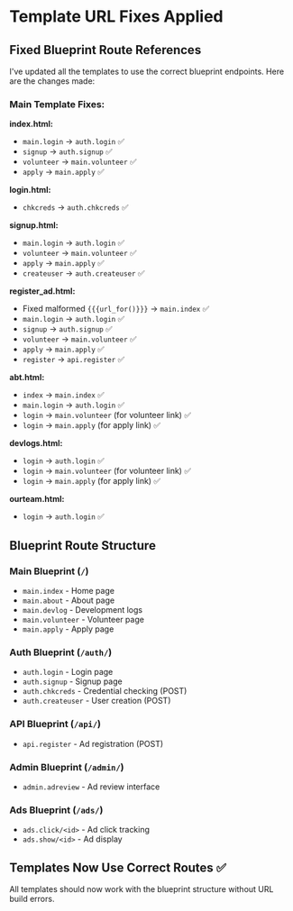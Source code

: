 # Template URL Fixes Applied

## Fixed Blueprint Route References

I've updated all the templates to use the correct blueprint endpoints. Here are the changes made:

### Main Template Fixes:

**index.html:**
- `main.login` → `auth.login` ✅
- `signup` → `auth.signup` ✅
- `volunteer` → `main.volunteer` ✅
- `apply` → `main.apply` ✅

**login.html:**
- `chkcreds` → `auth.chkcreds` ✅

**signup.html:**
- `main.login` → `auth.login` ✅
- `volunteer` → `main.volunteer` ✅
- `apply` → `main.apply` ✅
- `createuser` → `auth.createuser` ✅

**register_ad.html:**
- Fixed malformed `{{{url_for()}}}` → `main.index` ✅
- `main.login` → `auth.login` ✅
- `signup` → `auth.signup` ✅
- `volunteer` → `main.volunteer` ✅
- `apply` → `main.apply` ✅
- `register` → `api.register` ✅

**abt.html:**
- `index` → `main.index` ✅
- `main.login` → `auth.login` ✅
- `login` → `main.volunteer` (for volunteer link) ✅
- `login` → `main.apply` (for apply link) ✅

**devlogs.html:**
- `login` → `auth.login` ✅
- `login` → `main.volunteer` (for volunteer link) ✅
- `login` → `main.apply` (for apply link) ✅

**ourteam.html:**
- `login` → `auth.login` ✅

## Blueprint Route Structure

### Main Blueprint (`/`)
- `main.index` - Home page
- `main.about` - About page
- `main.devlog` - Development logs
- `main.volunteer` - Volunteer page
- `main.apply` - Apply page

### Auth Blueprint (`/auth/`)
- `auth.login` - Login page
- `auth.signup` - Signup page
- `auth.chkcreds` - Credential checking (POST)
- `auth.createuser` - User creation (POST)

### API Blueprint (`/api/`)
- `api.register` - Ad registration (POST)

### Admin Blueprint (`/admin/`)
- `admin.adreview` - Ad review interface

### Ads Blueprint (`/ads/`)
- `ads.click/<id>` - Ad click tracking
- `ads.show/<id>` - Ad display

## Templates Now Use Correct Routes ✅

All templates should now work with the blueprint structure without URL build errors.
